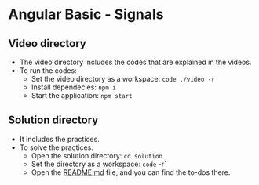 # Angular Basic - Signals

## Video directory
- The video directory includes the codes that are explained in the videos.
- To run the codes:
  - Set the video directory as a workspace: `code ./video -r`
  - Install dependecies: `npm i`
  - Start the application: `npm start`

## Solution directory
- It includes the practices.
- To solve the practices:
  - Open the solution directory: `cd solution`
  - Set the directory as a workspace: `code` <directory> -r`
  - Open the [README.md](solution/README.md) file, and you can find the to-dos there.
